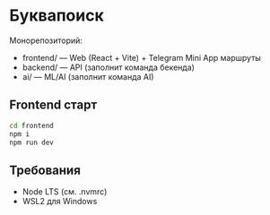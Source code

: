 # Буквапоиск

Монорепозиторий:

- frontend/ — Web (React + Vite) + Telegram Mini App маршруты
- backend/ — API (заполнит команда бекенда)
- ai/ — ML/AI (заполнит команда AI)

## Frontend старт

```bash
cd frontend
npm i
npm run dev
```

## Требования

- Node LTS (см. .nvmrc)
- WSL2 для Windows
